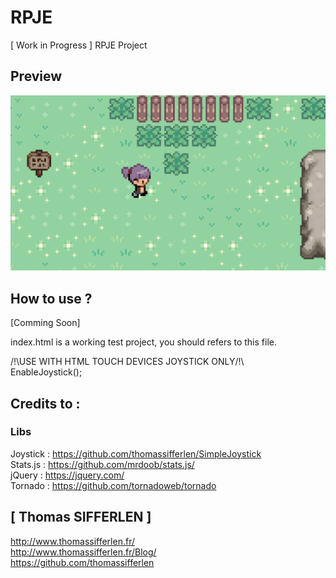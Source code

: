 # RPJE
[ Work in Progress ] RPJE Project

## Preview
![img_preview](https://github.com/thomassifferlen/RPJE/blob/master/GitHub/Preview2.PNG)  

## How to use ?
[Comming Soon]  

index.html is a working test project, you should refers to this file.

/!\USE WITH HTML TOUCH DEVICES JOYSTICK ONLY/!\  
EnableJoystick();  

## Credits to :

### Libs  
Joystick : https://github.com/thomassifferlen/SimpleJoystick  
Stats.js : https://github.com/mrdoob/stats.js/  
jQuery : https://jquery.com/  
Tornado : https://github.com/tornadoweb/tornado

## [ Thomas SIFFERLEN ]
http://www.thomassifferlen.fr/  
http://www.thomassifferlen.fr/Blog/  
https://github.com/thomassifferlen
